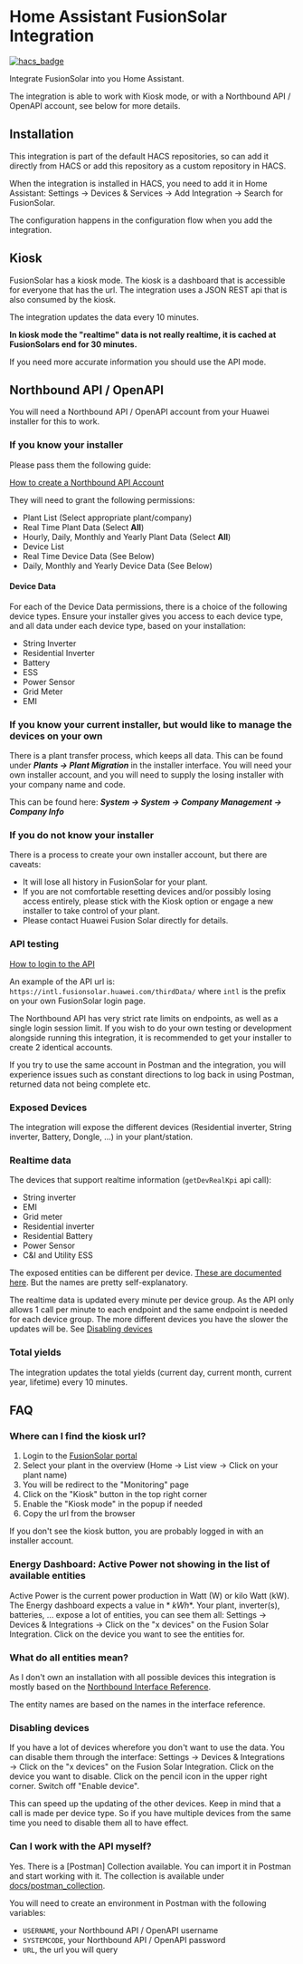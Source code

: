 # Home Assistant FusionSolar Integration

[![hacs_badge](https://img.shields.io/badge/HACS-Default-41BDF5.svg)](https://github.com/hacs/integration)

Integrate FusionSolar into you Home Assistant.

The integration is able to work with Kiosk mode, or with a Northbound API / OpenAPI account, see below for more details.

## Installation

This integration is part of the default HACS repositories, so can add it directly from HACS or add this repository as a
custom repository in HACS.

When the integration is installed in HACS, you need to add it in Home Assistant: Settings → Devices & Services → Add
Integration → Search for FusionSolar.

The configuration happens in the configuration flow when you add the integration.

## Kiosk

FusionSolar has a kiosk mode. The kiosk is a dashboard that is accessible for everyone that has the url.
The integration uses a JSON REST api that is also consumed by the kiosk.

The integration updates the data every 10 minutes.

**In kiosk mode the "realtime" data is not really realtime, it is cached at FusionSolars end for 30 minutes.**

If you need more accurate information you should use the API mode.

## Northbound API / OpenAPI

You will need a Northbound API / OpenAPI account from your Huawei installer for this to work.

### If you know your installer

Please pass them the following guide:

[How to create a Northbound API Account](https://forum.huawei.com/enterprise/en/smart-pv-encyclopedia-how-to-create-a-northbound-api-account-through-the-fusionsolar/thread/1025182-100027)

They will need to grant the following permissions:

* Plant List (Select appropriate plant/company)
* Real Time Plant Data (Select **All**)
* Hourly, Daily, Monthly and Yearly Plant Data (Select **All**)
* Device List
* Real Time Device Data (See Below)
* Daily, Monthly and Yearly Device Data (See Below)

#### Device Data

For each of the Device Data permissions, there is a choice of the following device types. Ensure your installer gives
you access to each device type, and all data under each device type, based on your installation:

* String Inverter
* Residential Inverter
* Battery
* ESS
* Power Sensor
* Grid Meter
* EMI

### If you know your current installer, but would like to manage the devices on your own

There is a plant transfer process, which keeps all data. This can be found under ***Plants → Plant Migration*** in the
installer interface. You will need your own installer account, and you will need to supply the losing installer with
your company name and code.

This can be found here: ***System → System → Company Management → Company Info***

### If you do not know your installer

There is a process to create your own installer account, but there are caveats:

* It will lose all history in FusionSolar for your plant.
* If you are not comfortable resetting devices and/or possibly losing access entirely, please stick with the Kiosk
  option or engage a new installer to take control of your plant.
* Please contact Huawei Fusion Solar directly for details.

### API testing

[How to login to the API](https://support.huawei.com/enterprise/en/doc/EDOC1100261860/9e1a18d2/login-interface)

An example of the API url is: ```https://intl.fusionsolar.huawei.com/thirdData/``` where ```intl``` is the prefix on
your own FusionSolar login page.

The Northbound API has very strict rate limits on endpoints, as well as a single login session limit. If you wish to do
your own testing or development alongside running this integration, it is recommended to get your installer to create 2
identical accounts.

If you try to use the same account in Postman and the integration, you will experience issues such as constant
directions to log back in using Postman, returned data not being complete etc.

### Exposed Devices

The integration will expose the different devices (Residential inverter, String inverter, Battery, Dongle, ...) in
your plant/station.

### Realtime data

The devices that support realtime information (`getDevRealKpi` api call):

* String inverter
* EMI
* Grid meter
* Residential inverter
* Residential Battery
* Power Sensor
* C&I and Utility ESS

The exposed entities can be different per
device. [These are documented here](https://support.huawei.com/enterprise/en/doc/EDOC1100261860/3557ba96/real-time-device-data-interface).
But the names are pretty self-explanatory.

The realtime data is updated every minute per device group. As the API only allows 1 call per minute to each
endpoint and the same endpoint is needed for each device group. The more different devices you have the slower the
updates will be. See [Disabling devices](#disabling-devices)

### Total yields

The integration updates the total yields (current day, current month, current year, lifetime) every 10 minutes.

## FAQ

### Where can I find the kiosk url?

1. Login to the [FusionSolar portal](https://eu5.fusionsolar.huawei.com/)
2. Select your plant in the overview (Home → List view → Click on your plant name)
3. You will be redirect to the "Monitoring" page
4. Click on the "Kiosk" button in the top right corner
5. Enable the "Kiosk mode" in the popup if needed
6. Copy the url from the browser

If you don't see the kiosk button, you are probably logged in with an installer account.

### Energy Dashboard: Active Power not showing in the list of available entities

Active Power is the current power production in Watt (W) or kilo Watt (kW). The Energy dashboard expects a value in *
*kWh**.
Your plant, inverter(s), batteries, ... expose a lot of entities, you can see them all: Settings → Devices &
Integrations → Click on the "x devices" on the Fusion Solar Integration. Click on the device you want to see the
entities for.

### What do all entities mean?

As I don't own an installation with all possible devices this integration is mostly based on
the [Northbound Interface Reference](https://support.huawei.com/enterprise/en/doc/EDOC1100261860/d4ee355a/v6-interface-reference).

The entity names are based on the names in the interface reference.

### Disabling devices

If you have a lot of devices wherefore you don't want to use the data. You can disable them through the interface:
Settings → Devices & Integrations → Click on the "x devices" on the Fusion Solar Integration. Click on the device you
want to disable. Click on the pencil icon in the upper right corner. Switch off "Enable device".

This can speed up the updating of the other devices. Keep in mind that a call is made per device type. So if you have
multiple devices from the same time you need to disable them all to have effect.

### Can I work with the API myself?

Yes. There is a [Postman] Collection available. You can import it in Postman and start working with it.
The collection is available
under [docs/postman_collection](https://github.com/tijsverkoyen/HomeAssistant-FusionSolar/tree/master/docs/postman_collection.json).

You will need to create an environment in Postman with the following variables:

* `USERNAME`, your Northbound API / OpenAPI username
* `SYSTEMCODE`, your Northbound API / OpenAPI password
* `URL`, the url you will query